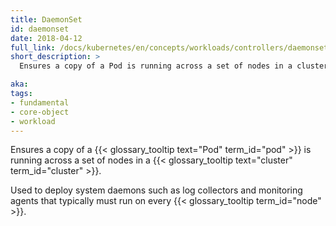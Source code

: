 ```yaml
---
title: DaemonSet
id: daemonset
date: 2018-04-12
full_link: /docs/kubernetes/en/concepts/workloads/controllers/daemonset
short_description: >
  Ensures a copy of a Pod is running across a set of nodes in a cluster.

aka: 
tags:
- fundamental
- core-object
- workload
---
```

 Ensures a copy of a {{< glossary_tooltip text="Pod" term_id="pod" >}} is running across a set of nodes in a {{< glossary_tooltip text="cluster" term_id="cluster" >}}.

<!--more--> 

Used to deploy system daemons such as log collectors and monitoring agents that typically must run on every {{< glossary_tooltip term_id="node" >}}.

